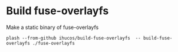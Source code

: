 # Build fuse-overlayfs
Make a static binary of fuse-overlayfs
```
plash --from-github ihucos/build-fuse-overlayfs  -- build-fuse-overlayfs ./fuse-overlayfs
```


